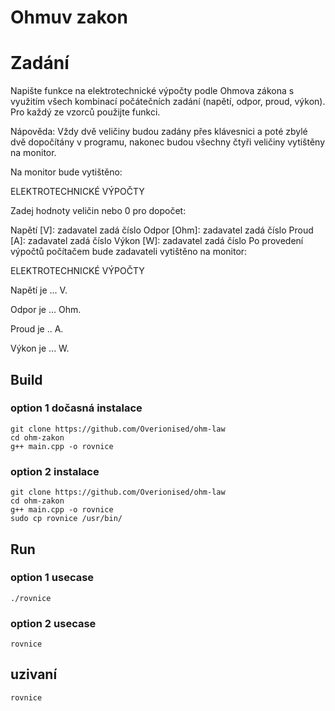  # Ohmuv zakon

# Zadání
Napište funkce na elektrotechnické výpočty podle Ohmova zákona s využitím všech kombinací počátečních zadání (napětí, odpor, proud, výkon).  Pro každý ze vzorců použijte funkci.

Nápověda: Vždy dvě veličiny budou zadány přes klávesnici a poté zbylé dvě dopočítány v programu, nakonec budou všechny čtyři veličiny vytištěny na monitor.



Na monitor bude vytištěno:

ELEKTROTECHNICKÉ VÝPOČTY

Zadej hodnoty veličin nebo 0 pro dopočet:

Napětí [V]: zadavatel zadá číslo
Odpor [Ohm]: zadavatel zadá číslo
Proud [A]: zadavatel zadá číslo
Výkon [W]: zadavatel zadá číslo
Po provedení výpočtů počítačem bude zadavateli vytištěno na monitor:

ELEKTROTECHNICKÉ VÝPOČTY

Napětí je ... V.

Odpor je  ... Ohm.

Proud je .. A.

Výkon je ... W.



## Build
### option 1 dočasná instalace
~~~ shell
git clone https://github.com/Overionised/ohm-law
cd ohm-zakon
g++ main.cpp -o rovnice
~~~

### option 2 instalace
~~~ shell
git clone https://github.com/Overionised/ohm-law
cd ohm-zakon
g++ main.cpp -o rovnice
sudo cp rovnice /usr/bin/
~~~
## Run
### option 1 usecase
~~~ shell
./rovnice
~~~

### option 2 usecase
~~~ shell
rovnice
~~~

## uzivaní
~~~ shell
rovnice
~~~

